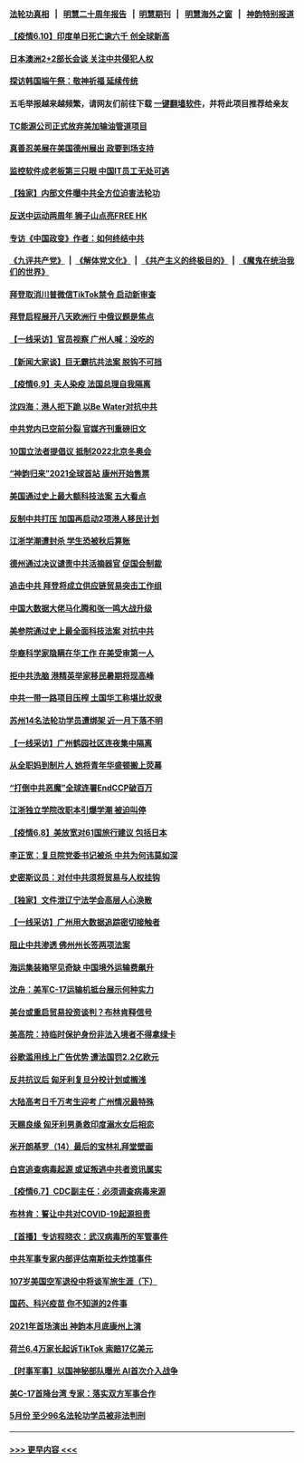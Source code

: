#### [法轮功真相](https://github.com/gfw-breaker/truth/blob/master/README.md?t=0) &nbsp;&nbsp;|&nbsp;&nbsp; [明慧二十周年报告](https://github.com/gfw-breaker/mh-reports/blob/master/README.md?t=0) &nbsp;&nbsp;|&nbsp;&nbsp;[明慧期刊](https://github.com/gfw-breaker/mh-qikan) &nbsp;&nbsp;|&nbsp;&nbsp; [明慧海外之窗](https://github.com/gfw-breaker/mh-news/blob/master/README.md?t=0) &nbsp;&nbsp;|&nbsp;&nbsp; [神韵特别报道](https://github.com/gfw-breaker/mh-news/blob/master/shenyun.md?t=0)
#### [【疫情6.10】印度单日死亡逾六千 创全球新高](../pages/nf4514/n13012420.md?t=06102201) 
#### [日本澳洲2+2部长会谈 关注中共侵犯人权](../pages/nf4514/n13011324.md?t=06102201) 
#### [探访韩国端午祭：敬神祈福 延续传统](../pages/nf4514/n13011474.md?t=06102201) 
#### 五毛举报越来越频繁，请网友们前往下载 [一键翻墙软件](https://github.com/gfw-breaker/ssr-accounts)，并将此项目推荐给亲友
#### [TC能源公司正式放弃美加输油管道项目](../pages/nf4514/n13011675.md?t=06102201) 
#### [真善忍美展在美国德州展出 政要到场支持](../pages/nf4514/n13010579.md?t=06102201) 
#### [监控软件成老板第三只眼 中国IT员工无处可逃](../pages/nf4514/n13011171.md?t=06102201) 
#### [【独家】内部文件曝中共全方位迫害法轮功](../pages/nf4514/n12998099.md?t=06102201) 
#### [反送中运动两周年 狮子山点亮FREE HK](../pages/nf4514/n13010961.md?t=06102201) 
#### [专访《中国政变》作者：如何终结中共](../pages/nf4514/n13010323.md?t=06102201) 
#### [《九评共产党》](https://github.com/begood0513/9ping.md/blob/master/README.md) &nbsp;|&nbsp; [《解体党文化》](../../../../jtdwh.md/blob/master/README.md)  &nbsp;|&nbsp; [《共产主义的终极目的》](../../../../gczydzjmd.md/blob/master/README.md) &nbsp;|&nbsp; [《魔鬼在统治我们的世界》](../../../../mgztzwmdsj.md/blob/master/README.md) 
#### [拜登取消川普微信TikTok禁令 启动新审查](../pages/nf4514/n13010792.md?t=06102201) 
#### [拜登启程展开八天欧洲行 中俄议题是焦点](../pages/nf4514/n13010507.md?t=06102201) 
#### [【一线采访】官员视察 广州人喊：没吃的](../pages/nf4514/n13010469.md?t=06102201) 
#### [【新闻大家谈】巨无霸抗共法案 脱钩不可挡](../pages/nf4514/n13008851.md?t=06102201) 
#### [【疫情6.9】夫人染疫 法国总理自我隔离](../pages/nf4514/n13009873.md?t=06102201) 
#### [沈四海：港人拒下跪 以Be Water对抗中共](../pages/nf4514/n13009526.md?t=06102201) 
#### [中共党内已空前分裂 官媒齐刊重磅旧文](../pages/nf4514/n13009978.md?t=06102201) 
#### [10国立法者提倡议 抵制2022北京冬奥会](../pages/nf4514/n13008877.md?t=06102201) 
#### [“神韵归来”2021全球首站 康州开始售票](../pages/nf4514/n13009163.md?t=06102201) 
#### [美国通过史上最大额科技法案 五大看点](../pages/nf4514/n13008950.md?t=06102201) 
#### [反制中共打压 加国再启动2项港人移民计划](../pages/nf4514/n13008531.md?t=06102201) 
#### [江浙学潮遭封杀 学生恐被秋后算账](../pages/nf4514/n13007968.md?t=06102201) 
#### [德州通过决议谴责中共活摘器官 促国会制裁](../pages/nf4514/n13009046.md?t=06102201) 
#### [追击中共 拜登将成立供应链贸易突击工作组](../pages/nf4514/n13007965.md?t=06102201) 
#### [中国大数据大佬马化腾和张一鸣大战升级](../pages/nf4514/n13008825.md?t=06102201) 
#### [美参院通过史上最全面科技法案 对抗中共](../pages/nf4514/n13007924.md?t=06102201) 
#### [华裔科学家隐瞒在华工作 在美受审第一人](../pages/nf4514/n13008002.md?t=06102201) 
#### [拒中共洗脑 港精英举家移民暑期将现高峰](../pages/nf4514/n13008457.md?t=06102201) 
#### [中共一带一路项目压榨 土国华工称堪比奴隶](../pages/nf4514/n13003720.md?t=06102201) 
#### [苏州14名法轮功学员遭绑架 近一月下落不明](../pages/nf4514/n13007209.md?t=06102201) 
#### [【一线采访】广州鹤园社区连夜集中隔离](../pages/nf4514/n13008208.md?t=06102201) 
#### [从全职妈到制片人 她将青年华盛顿搬上荧幕](../pages/nf4514/n13007553.md?t=06102201) 
#### [“打倒中共恶魔”全球连署EndCCP破百万](../pages/nf4514/n13006728.md?t=06102201) 
#### [江浙独立学院改职本引爆学潮 被迫叫停](../pages/nf4514/n13005910.md?t=06102201) 
#### [【疫情6.8】美放宽对61国旅行建议 包括日本](../pages/nf4514/n13007207.md?t=06102201) 
#### [李正宽：复旦院党委书记被杀 中共为何讳莫如深](../pages/nf4514/n13006751.md?t=06102201) 
#### [史密斯议员：对付中共须将贸易与人权挂钩](../pages/nf4514/n13006316.md?t=06102201) 
#### [【独家】文件泄辽宁法学会高层人心涣散](../pages/nf4514/n13004923.md?t=06102201) 
#### [【一线采访】广州用大数据追踪密切接触者](../pages/nf4514/n13006305.md?t=06102201) 
#### [阻止中共渗透 佛州州长签两项法案](../pages/nf4514/n13006230.md?t=06102201) 
#### [海运集装箱罕见奇缺 中国境外运输费飙升](../pages/nf4514/n13006100.md?t=06102201) 
#### [沈舟：美军C-17运输机抵台展示何种实力](../pages/nf4514/n13005684.md?t=06102201) 
#### [美台或重启贸易投资谈判？布林肯释信号](../pages/nf4514/n13005778.md?t=06102201) 
#### [美高院：持临时保护身份非法入境者不得拿绿卡](../pages/nf4514/n13005764.md?t=06102201) 
#### [谷歌滥用线上广告优势 遭法国罚2.2亿欧元](../pages/nf4514/n13005316.md?t=06102201) 
#### [反共抗议后 匈牙利复旦分校计划或搁浅](../pages/nf4514/n13004975.md?t=06102201) 
#### [大陆高考日千万考生迎考 广州情况最特殊](../pages/nf4514/n13004729.md?t=06102201) 
#### [天赐良缘 匈牙利男勇救印度溺水女后相恋](../pages/nf4514/n13004335.md?t=06102201) 
#### [米开朗基罗（14）最后的宝林礼拜堂壁画](../pages/nf4514/n12978964.md?t=06102201) 
#### [白宫追查病毒起源 或证叛逃中共者资讯属实](../pages/nf4514/n13004996.md?t=06102201) 
#### [【疫情6.7】CDC副主任：必须调查病毒来源](../pages/nf4514/n13004599.md?t=06102201) 
#### [布林肯：誓让中共对COVID-19起源担责](../pages/nf4514/n13004486.md?t=06102201) 
#### [【首播】专访程晓农：武汉病毒所的军管事件](../pages/nf4514/n13003417.md?t=06102201) 
#### [中共军事专家内部评估南斯拉夫炸馆事件](../pages/nf4514/n13000841.md?t=06102201) 
#### [107岁美国空军退役中将谈军旅生涯（下）](../pages/nf4514/n13004007.md?t=06102201) 
#### [国药、科兴疫苗 你不知道的2件事](../pages/nf4514/n13003685.md?t=06102201) 
#### [2021年首场演出 神韵本月底康州上演](../pages/nf4514/n13001364.md?t=06102201) 
#### [荷兰6.4万家长起诉TikTok 索赔17亿美元](../pages/nf4514/n13003491.md?t=06102201) 
#### [【时事军事】以国神秘部队曝光 AI首次介入战争](../pages/nf4514/n13001442.md?t=06102201) 
#### [美C-17首降台湾 专家：落实双方军事合作](../pages/nf4514/n13002817.md?t=06102201) 
#### [5月份 至少96名法轮功学员被非法判刑](../pages/nf4514/n13003083.md?t=06102201) 

----
#### [ >>> 更早内容 <<< ](../indexes/nf4514-earlier.md)
